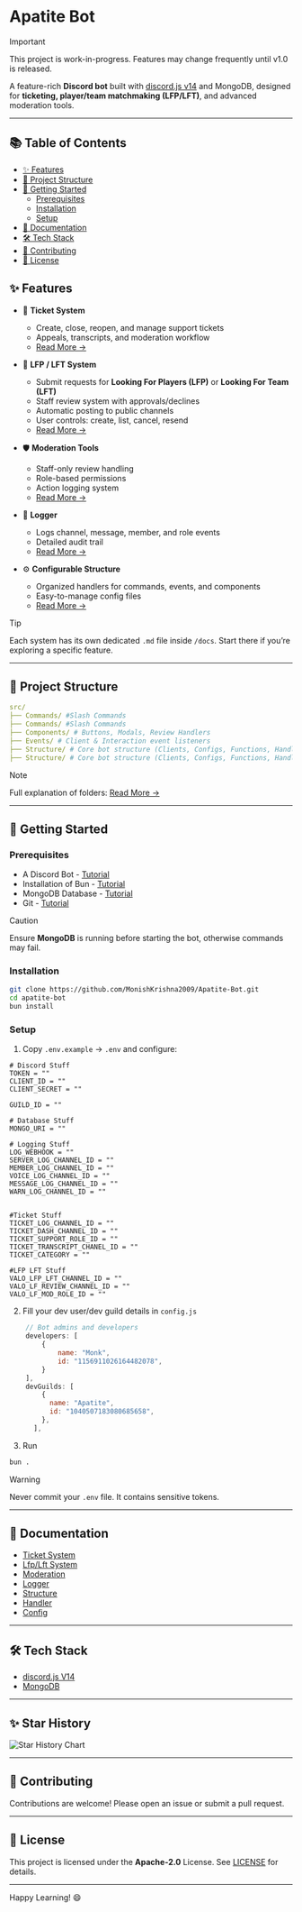 # Apatite Bot

> [!IMPORTANT]
> This project is work-in-progress. Features may change frequently until v1.0 is released.

A feature-rich **Discord bot** built with [discord.js v14](https://discord.js.org) and MongoDB, designed for **ticketing, player/team matchmaking (LFP/LFT)**, and advanced moderation tools.

---

## 📚 Table of Contents
- [✨ Features](#-features)
- [📂 Project Structure](#-project-structure)
- [🚀 Getting Started](#-getting-started)
     - [Prerequisites](#prerequisites)
     - [Installation](#installation)
     - [Setup](#setup)
- [📑 Documentation](#-documentation)
- [🛠 Tech Stack](#-tech-stack)
- [🤝 Contributing](#-contributing)
- [📜 License](#-license)


## ✨ Features <a name="features"></a>

- 🎫 **Ticket System**
  - Create, close, reopen, and manage support tickets
  - Appeals, transcripts, and moderation workflow
  - [Read More →](./docs/Indev.md)

- 👥 **LFP / LFT System**
  - Submit requests for **Looking For Players (LFP)** or **Looking For Team (LFT)**
  - Staff review system with approvals/declines
  - Automatic posting to public channels
  - User controls: create, list, cancel, resend
  - [Read More →](./docs/Indev.md)

- 🛡 **Moderation Tools**
  - Staff-only review handling
  - Role-based permissions
  - Action logging system
  - [Read More →](./docs/Indev.md)

- 📜 **Logger**
  - Logs channel, message, member, and role events
  - Detailed audit trail
  - [Read More →](./docs/Indev.md)

- ⚙️ **Configurable Structure**
  - Organized handlers for commands, events, and components
  - Easy-to-manage config files
  - [Read More →](./docs/Indev.md)

> [!TIP]
> Each system has its own dedicated `.md` file inside `/docs`. Start there if you’re exploring a specific feature.
---

## 📂 Project Structure <a name="project-structure"></a>

```yaml
src/
├── Commands/ #Slash Commands
├── Commands/ #Slash Commands
├── Components/ # Buttons, Modals, Review Handlers
├── Events/ # Client & Interaction event listeners
├── Structure/ # Core bot structure (Clients, Configs, Functions, Handlers, Schemas)
├── Structure/ # Core bot structure (Clients, Configs, Functions, Handlers, Schemas)
```
> [!NOTE]
> Full explanation of folders: [Read More →](./docs/Indev.md)

---

## 🚀 Getting Started <a name="getting-started"></a>

### Prerequisites <a name="prerequisites"></a>
- A Discord Bot - [Tutorial](./docs/Indev.md)
- Installation of Bun - [Tutorial](./docs/Indev.md)
- MongoDB Database - [Tutorial](./docs/Indev.md)
- Git - [Tutorial](./docs/Indev.md)

> [!CAUTION]
> Ensure **MongoDB** is running before starting the bot, otherwise commands may fail.

### Installation <a name="installation"></a>
```bash
git clone https://github.com/MonishKrishna2009/Apatite-Bot.git
cd apatite-bot
bun install
```
### Setup <a name="setup"></a>

1. Copy `.env.example` → `.env` and configure:
```env
# Discord Stuff
TOKEN = ""
CLIENT_ID = ""
CLIENT_SECRET = ""

GUILD_ID = ""

# Database Stuff
MONGO_URI = "" 

# Logging Stuff
LOG_WEBHOOK = ""
SERVER_LOG_CHANNEL_ID = ""
MEMBER_LOG_CHANNEL_ID = ""
VOICE_LOG_CHANNEL_ID = ""
MESSAGE_LOG_CHANNEL_ID = ""
WARN_LOG_CHANNEL_ID = ""


#Ticket Stuff
TICKET_LOG_CHANNEL_ID = ""
TICKET_DASH_CHANNEL_ID = ""
TICKET_SUPPORT_ROLE_ID = ""
TICKET_TRANSCRIPT_CHANEL_ID = ""
TICKET_CATEGORY = ""

#LFP LFT Stuff
VALO_LFP_LFT_CHANNEL_ID = ""
VALO_LF_REVIEW_CHANNEL_ID = ""
VALO_LF_MOD_ROLE_ID = ""
```

2. Fill your dev user/dev guild details in `config.js`
```js
    // Bot admins and developers
    developers: [
        {
            name: "Monk",
            id: "1156911026164482078",
        }
    ],
    devGuilds: [
        {
          name: "Apatite",
          id: "1040507183080685658",
        },
      ],
```
3. Run
```bash
bun .
```
> [!WARNING]
> Never commit your `.env` file. It contains sensitive tokens.

---

## 📑 Documentation <a name="documentation"></a>
- [Ticket System](./docs/Indev.md)
- [Lfp/Lft System](./docs/Indev.md)
- [Moderation](./docs/Indev.md)
- [Logger](./docs/Indev.md)
- [Structure](./docs/Indev.md)
- [Handler](./docs/Indev.md)
- [Config](./docs/Indev.md)

---

## 🛠 Tech Stack <a name="tech-stack"></a>
- [discord.js V14](https://discord.js.org)
- [MongoDB](https://www.mongodb.com)

---

## ✨ Star History

<picture>
  <source
    media="(prefers-color-scheme: dark)"
    srcset="
      https://api.star-history.com/svg?repos=MonishKrishna2009/Apatite-Bot&type=Date&theme=dark
    "
  />
  <source
    media="(prefers-color-scheme: light)"
    srcset="
      https://api.star-history.com/svg?repos=MonishKrishna2009/Apatite-Bot&type=Date
    "
  />
  <img
    alt="Star History Chart"
    src="https://api.star-history.com/svg?repos=MonishKrishna2009/Apatite-Bot&type=Date"
  />
</picture>

---

## 🤝 Contributing <a name="contribution"></a>
Contributions are welcome! Please open an issue or submit a pull request.

---

## 📜 License <a name="license"></a>
This project is licensed under the **Apache-2.0** License. See [LICENSE](LICENSE) for details.

---

Happy Learning! 😄